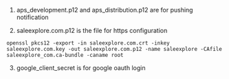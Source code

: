 1. aps_development.p12 and aps_distribution.p12 are for pushing notification

2. saleexplore.com.p12 is the file for https configuration

```
openssl pkcs12 -export -in saleexplore.com.crt -inkey saleexplore.com.key -out saleexplore.com.p12 -name saleexplore -CAfile saleexplore_com.ca-bundle -caname root
```

3. google_client_secret is for google oauth login